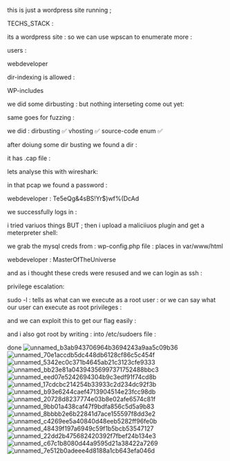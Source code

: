 this is just a wordpress site running ;




TECHS_STACK :





its a wordpress site : so we can use wpscan to enumerate more :

users :


webdeveloper




dir-indexing is allowed :



WP-includes





we did some dirbusting : but nothing interseting come out yet:

same goes for fuzzing :



we did :
dirbusting ✅️
vhosting  ✅️
source-code enum ✅️




after doiung some dir busting we found a dir :


it has  .cap file :



lets analyse this with wireshark:

in that pcap we found a password :


webdeveloper : Te5eQg&4sBS!Yr$)wf%(DcAd 



we successfully logs in :






i tried variuos things BUT ; 
then i upload a maliciiuos plugin and get a meterpreter shell:





we grab the mysql creds from : wp-config.php file : places in var/www/html



webdeveloper : MasterOfTheUniverse




and as i thought these creds were resused and we can login as ssh :




privilege escalation:

sudo -l : tells as what can we execute as a root user : or we can say what our user can execute as root privileges :




and we can exploit this to get our flag easily :




and i also got root by  writing : into /etc/sudoers file :





done 
![unnamed_b3ab943706964b3694243a9aa5c09b36](unnamed_b3ab943706964b3694243a9aa5c09b36.png)
![unnamed_70e1accdb5dc448db6128cf86c5c454f](unnamed_70e1accdb5dc448db6128cf86c5c454f.png)
![unnamed_5342ec0c371b4645ab21c3123cfe9333](unnamed_5342ec0c371b4645ab21c3123cfe9333.png)
![unnamed_bb23e81a04394356997371752488bbc3](unnamed_bb23e81a04394356997371752488bbc3.png)
![unnamed_eed07e5242694304b9c3edf91f74cd8b](unnamed_eed07e5242694304b9c3edf91f74cd8b.png)
![unnamed_17cdcbc214254b33933c2d234dc92f3b](unnamed_17cdcbc214254b33933c2d234dc92f3b.png)
![unnamed_b93e6244caef4713904514e23fcc98db](unnamed_b93e6244caef4713904514e23fcc98db.png)
![unnamed_20728d8237774e03b8e02afe6574c81f](unnamed_20728d8237774e03b8e02afe6574c81f.png)
![unnamed_9bb01a438caf47f9bdfa856c5d5a9b83](unnamed_9bb01a438caf47f9bdfa856c5d5a9b83.png)
![unnamed_8bbbb2e6b22841d7ace155597f8dd3e2](unnamed_8bbbb2e6b22841d7ace155597f8dd3e2.png)
![unnamed_c4269ee5a40840d48eeb5282ff96fe0b](unnamed_c4269ee5a40840d48eeb5282ff96fe0b.png)
![unnamed_48439f197a6949c59f1b5bcb53547127](unnamed_48439f197a6949c59f1b5bcb53547127.png)
![unnamed_22dd2b475682420392f7fbef24b134e3](unnamed_22dd2b475682420392f7fbef24b134e3.png)
![unnamed_c67c1b8080d44a9595d21a38422a7269](unnamed_c67c1b8080d44a9595d21a38422a7269.png)
![unnamed_7e512b0adeee4d8188a1cb643efa046d](unnamed_7e512b0adeee4d8188a1cb643efa046d.png)

